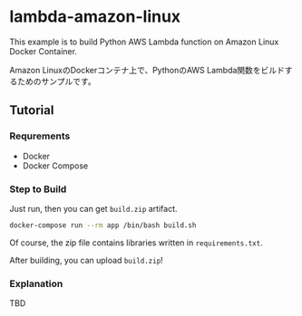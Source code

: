 # lambda-amazon-linux

This example is to build Python AWS Lambda function on Amazon Linux Docker Container.

Amazon LinuxのDockerコンテナ上で、PythonのAWS Lambda関数をビルドするためのサンプルです。

## Tutorial

### Requrements

- Docker
- Docker Compose

### Step to Build

Just run, then you can get `build.zip` artifact.

```sh
docker-compose run --rm app /bin/bash build.sh
```

Of course, the zip file contains libraries written in `requirements.txt`.

After building, you can upload `build.zip`!

### Explanation

TBD
